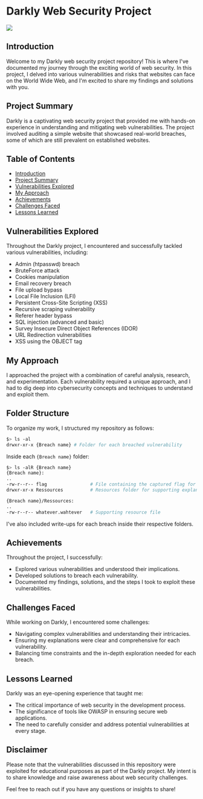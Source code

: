 # Darkly Web Security Project
<img src="https://bs-uploads.toptal.io/blackfish-uploads/components/seo/content/og_image_file/og_image/1283513/cover-Redesign-WebSecurityVulnerabilities-Luke_Newsletter-04d5cdafdaf363f0bc6aa723a391c343-91ee4d294318c967b26187f4d67a8351.png">

## Introduction
Welcome to my Darkly web security project repository! This is where I've documented my journey through the exciting world of web security. In this project, I delved into various vulnerabilities and risks that websites can face on the World Wide Web, and I'm excited to share my findings and solutions with you.

## Project Summary
Darkly is a captivating web security project that provided me with hands-on experience in understanding and mitigating web vulnerabilities. The project involved auditing a simple website that showcased real-world breaches, some of which are still prevalent on established websites.

## Table of Contents
- [Introduction](#introduction)
- [Project Summary](#project-summary)
- [Vulnerabilities Explored](#vulnerabilities-explored)
- [My Approach](#my-approach)
- [Achievements](#achievements)
- [Challenges Faced](#challenges-faced)
- [Lessons Learned](#lessons-learned)

## Vulnerabilities Explored
Throughout the Darkly project, I encountered and successfully tackled various vulnerabilities, including:
- Admin (htpasswd) breach
- BruteForce attack
- Cookies manipulation
- Email recovery breach
- File upload bypass
- Local File Inclusion (LFI)
- Persistent Cross-Site Scripting (XSS)
- Recursive scraping vulnerability
- Referer header bypass
- SQL injection (advanced and basic)
- Survey Insecure Direct Object References (IDOR)
- URL Redirection vulnerabilities
- XSS using the OBJECT tag

## My Approach
I approached the project with a combination of careful analysis, research, and experimentation. Each vulnerability required a unique approach, and I had to dig deep into cybersecurity concepts and techniques to understand and exploit them.

## Folder Structure
To organize my work, I structured my repository as follows:

```bash
$> ls -al
drwxr-xr-x {Breach name} # Folder for each breached vulnerability
```
Inside each `{Breach name}` folder:

```bash
$> ls -alR {Breach name}
{Breach name}:
..
-rw-r--r-- flag                # File containing the captured flag for the breach
drwxr-xr-x Ressources          # Resources folder for supporting explanations

{Breach name}/Ressources:
..
-rw-r--r-- whatever.wahtever   # Supporting resource file
```
I've also included write-ups for each breach inside their respective folders.

## Achievements
Throughout the project, I successfully:
- Explored various vulnerabilities and understood their implications.
- Developed solutions to breach each vulnerability.
- Documented my findings, solutions, and the steps I took to exploit these vulnerabilities.

## Challenges Faced
While working on Darkly, I encountered some challenges:
- Navigating complex vulnerabilities and understanding their intricacies.
- Ensuring my explanations were clear and comprehensive for each vulnerability.
- Balancing time constraints and the in-depth exploration needed for each breach.

## Lessons Learned
Darkly was an eye-opening experience that taught me:
- The critical importance of web security in the development process.
- The significance of tools like OWASP in ensuring secure web applications.
- The need to carefully consider and address potential vulnerabilities at every stage.

## Disclaimer
Please note that the vulnerabilities discussed in this repository were exploited for educational purposes as part of the Darkly project. My intent is to share knowledge and raise awareness about web security challenges.

Feel free to reach out if you have any questions or insights to share!
